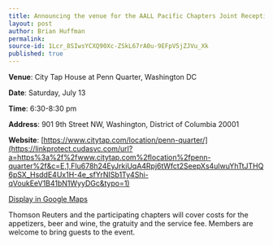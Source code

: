 ```yaml
---
title: Announcing the venue for the AALL Pacific Chapters Joint Reception in Washington, DC.
layout: post
author: Brian Huffman
permalink: 
source-id: 1Lcr_8SIwsYCXQ90Xc-ZSkL67rA0u-9EFpV5jZJVu_Xk
published: true
---
```



**Venue**: City Tap House at Penn Quarter, Washington DC

**Date**: Saturday, July 13

**Time**: 6:30-8:30 pm

**Address**: 901 9th Street NW, Washington, District of Columbia  20001

**Website**: [https://www.citytap.com/location/penn-quarter/](https://linkprotect.cudasvc.com/url?a=https%3a%2f%2fwww.citytap.com%2flocation%2fpenn-quarter%2f&c=E,1,Flu678h24EyJrkiUqA4Rpj6tWfct2SeepXs4ulwuYhTtJTHQ6pSX_HsddE4Ux1H-4e_sfYrNISb1Ty4Shi-qVoukEeV1B41bN1WyyDGc&typo=1)

[Display in Google Maps](https://www.google.com/maps/dir/Convention+Center,+Washington,+DC/City+Tap+House,+9th+Street+Northwest,+Washington,+DC/@38.9029196,-77.0251279,17z/data=!3m1!4b1!4m14!4m13!1m5!1m1!1s0x89b7b7fff95a4463:0xc9c1eec31cdccfd4!2m2!1d-77.023105!2d38.904963!1m5!1m1!1s0x89b7b792474c836b:0x3080aabf896b34eb!2m2!1d-77.02385!2d38.9010463!3e2)

Thomson Reuters and the participating chapters will cover costs for the appetizers, beer and wine, the gratuity and the service fee. Members are welcome to bring guests to the event.

